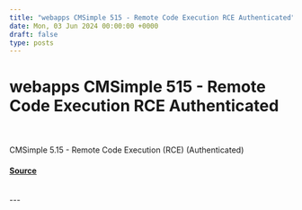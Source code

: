 ```yaml
---
title: "webapps CMSimple 515 - Remote Code Execution RCE Authenticated"
date: Mon, 03 Jun 2024 00:00:00 +0000
draft: false
type: posts
---
```

# webapps CMSimple 515 - Remote Code Execution RCE Authenticated

<br/>

<br/>
CMSimple 5.15 - Remote Code Execution (RCE) (Authenticated)

#### [Source](https://www.exploit-db.com/exploits/52040)

<br/>
---
